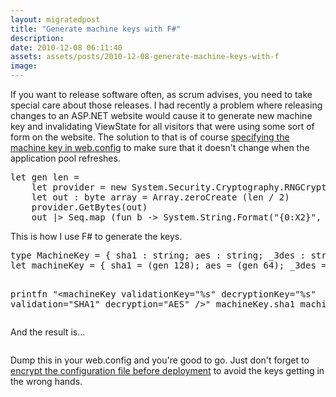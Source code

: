 ```yaml
---
layout: migratedpost
title: "Generate machine keys with F#"
description:
date: 2010-12-08 06:11:40
assets: assets/posts/2010-12-08-generate-machine-keys-with-f
image: 
---
```


<p>If you want to release software often, as scrum advises, you need to take special care about those releases. I had recently a problem where releasing changes to an ASP.NET website would cause it to generate new machine key and invalidating ViewState for all visitors that were using some sort of form on the website.  The solution to that is of course <a href="http://http://msdn.microsoft.com/en-us/library/ff649308.aspx">specifying the machine key in web.config</a> to make sure that it doesn't change when the application pool refreshes.</p>
<pre class="brush:fsharp">let gen len =
    let provider = new System.Security.Cryptography.RNGCryptoServiceProvider()
    let out : byte array = Array.zeroCreate (len / 2)
    provider.GetBytes(out)
    out |> Seq.map (fun b -> System.String.Format("{0:X2}", b)) |> System.String.Concat
</pre>
<p>This is how I use F# to generate the keys.</p>
<pre class="brush:fsharp">type MachineKey = { sha1 : string; aes : string; _3des : string }
let machineKey = { sha1 = (gen 128); aes = (gen 64); _3des = (gen 48) } 

printfn "<machineKey validationKey=\"%s\" decryptionKey=\"%s\" validation=\"SHA1\" decryption=\"AES\" />"
    machineKey.sha1
    machineKey.aes
</pre>
<p>And the result is...</p>
<pre class="brush:xml"><machineKey 
 validationKey="E2063661CB8652441A7B687309A5F688C95CFC71513334CBE4CE8AE7F73404C468B784EA7A1BFDECD514572D4330383879A4AE418119B65C9755A30D0208FC8A" 
 decryptionKey="1047AF920BE7770803DF9ECBDC1FDB73F3AF0C8D9F71C1C8E0D7B8260AFE607D" 
 validation="SHA1" 
 decryption="AES" /></pre>
<p>Dump this in your web.config and you're good to go. Just don't forget to <a href="http://mint.litemedia.se/2010/05/19/encrypt-your-web-config-with-msbuild/">encrypt the configuration file before deployment</a> to avoid the keys getting in the wrong hands.</p>
